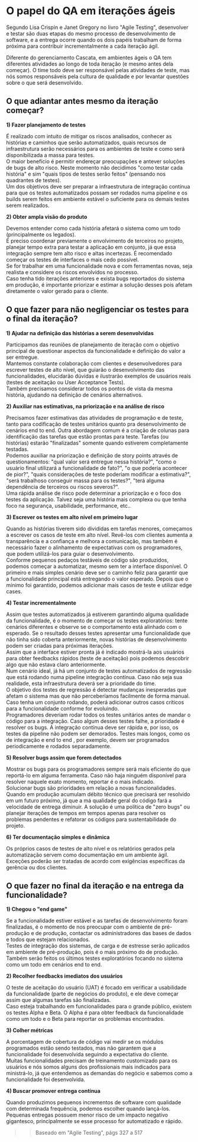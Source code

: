 <h1>O papel do QA em iterações ágeis</h1>

<p>Segundo Lisa Crispin e Janet Gregory no livro "Agile Testing", desenvolver e testar são duas etapas do mesmo processo de desenvolvimento de software, e a entrega ocorre quando os dois papéis trabalham de forma próxima para contribuir incrementalmente a cada iteração ágil.</p>
<p>Diferente do gerenciamento Cascata, em ambientes ágeis o QA tem diferentes atividades ao longo de toda iteração (e mesmo antes dela começar). O time todo deve ser responsável pelas atividades de teste, mas nós somos responsáveis pela cultura de qualidade e por levantar questões sobre o que será desenvolvido.</p>

<h2>O que adiantar antes mesmo da iteração começar?</h2>

<strong>1) Fazer planejamento de testes</strong>
<p>É realizado com intuito de mitigar os riscos analisados, conhecer as histórias e caminhos que serão automatizados, quais recursos de infraestrutura serão necessários para os ambientes de teste e como será disponibilizada a massa para testes.  
<br />
O maior benefício é permitir endereçar preocupações e antever soluções de bugs de alto risco. Neste momento não decidimos "como testar cada história" e sim "quais tipos de testes serão feitos" (pensando nos quadrantes de testes).  
<br />
Um dos objetivos deve ser preparar a infraestrutura de integração contínua para que os testes automatizados possam ser rodados numa pipeline e os builds serem feitos em ambiente estável o suficiente para os demais testes serem realizados.  
</p>
 

<strong>2) Obter ampla visão do produto</strong>
<p>Devemos entender como cada história afetará o sistema como um todo (principalmente os legados). 
<br />
É preciso coordenar previamente o envolvimento de terceiros no projeto, planejar tempo extra para testar a aplicação em conjunto, já que essa integração sempre tem alto risco e altas incertezas. É recomendado começar os testes de interfaces o mais cedo possível. 
<br />
Se for trabalhar em uma funcionalidade nova e com ferramentas novas, seja realista e considere os riscos envolvidos no processo.  
<br />
Caso tenha tido iterações anteriores e exista bugs reportados do sistema em produção, é importante priorizar e estimar a solução desses pois afetam diretamente o valor gerado para o cliente. 
</p>
 

<h2>O que fazer para não negligenciar os testes para o final da iteração?</h2>

<strong>1) Ajudar na definição das histórias a serem desenvolvidas</strong>
<p>Participamos das reuniões de planejamento de iteração com o objetivo principal de questionar aspectos da funcionalidade e definição do valor a ser entregue.  
<br />
Mantemos constante colaboração com clientes e desenvolvedores para escrever testes de alto nível, que guiarão o desenvolvimento das funcionalidades, elucidarão dúvidas e ilustrarão exemplos de usuários reais (testes de aceitação ou User Acceptance Tests).  
<br />
Também precisamos considerar todos os pontos de vista da mesma história, ajudando na definição de cenários alternativos. 
</p>
 
<strong>2) Auxiliar nas estimativas, na priorização e na análise de risco</strong>
<p>Precisamos fazer estimativas das atividades de programação e de teste, tanto para codificação de testes unitários quanto pra desenvolvimento de cenários end to end. Outra abordagem comum é a criação de colunas para identificação das tarefas que estão prontas para teste. Tarefas (ou histórias) estarão "finalizadas" somente quando estiverem completamente testadas. 
<br />
Podemos auxiliar na priorização e definição de story points através de questionamentos: "qual valor será entregue nessa história?", "como o usuário final utilizará a funcionalidade de fato?", "o que poderia acontecer de pior?", "quais considerações de teste poderiam modificar a estimativa?", "será trabalhoso conseguir massa para os testes?", "terá alguma dependência de terceiros ou riscos severos?". 
<br />
Uma rápida análise de risco pode determinar a priorização e o foco dos testes da aplicação. Talvez seja uma história mais complexa ou que tenha foco na segurança, usabilidade, performance, etc..  
</p>
 
<strong>3) Escrever os testes em alto nível em primeiro lugar</strong>
<p>Quando as histórias tiverem sido divididas em tarefas menores, começamos a escrever os casos de teste em alto nível. Revê-los com clientes aumenta a transparência e a confiança e melhora a comunicação, mas também é necessário fazer o alinhamento de expectativas com os programadores, que podem utilizá-los para guiar o desenvolvimento. 
<br />
Conforme pequenos pedaços testáveis de código são produzidos, podemos começar a automatizar, mesmo sem ter a interface disponível. O primeiro e mais simples cenário deve ser o caminho feliz para garantir que a funcionalidade principal está entregando o valor esperado. Depois que o mínimo foi garantido, podemos adicionar mais casos de teste e utilizar edge cases.  
</p>
 
<strong>4) Testar incrementalmente</strong>
<p>Assim que testes automatizados já estiverem garantindo alguma qualidade da funcionalidade, é o momento de começar os testes exploratórios: tente cenários diferentes e observe se o comportamento está alinhado com o esperado. Se o resultado desses testes apresentar uma funcionalidade que não tinha sido coberta anteriormente, novas histórias de desenvolvimento podem ser criadas para próximas iterações. 
<br />
Assim que a interface estiver pronta já é indicado mostrá-la aos usuários para obter feedbacks rápidos (teste de aceitação) pois podemos descobrir algo que não estava claro anteriormente.  
<br />
Num cenário ideal, já há um conjunto de testes automatizados de regressão que está rodando numa pipeline integração contínua. Caso não seja sua realidade, esta infraestrutura deverá ser a prioridade do time.  
<br />
O objetivo dos testes de regressão é detectar mudanças inesperadas que afetam o sistema mas que não perceberíamos facilmente de forma manual. Caso tenha um conjunto rodando, poderá adicionar outros casos críticos para a funcionalidade conforme for evoluindo.   
<br />
Programadores deveriam rodar todos os testes unitários antes de mandar o código para a integração. Caso algum desses testes falhe, a prioridade é resolver os bugs. A integração contínua deve ser rápida e, por isso, os testes da pipeline não podem ser demorados. Testes mais longos, como os de integração e end to end , por exemplo, devem ser programados periodicamente e rodados separadamente. 
</p>
 
<strong>5) Resolver bugs assim que forem detectados</strong>
<p>Mostrar os bugs para os programadores sempre será mais eficiente do que reportá-lo em alguma ferramenta. Caso não haja ninguém disponível para resolver naquele exato momento, reportar é o mais indicado. 
<br />
Solucionar bugs são prioridades em relação a novas funcionalidades. Quando em produção acumulam débito técnico que precisará ser resolvido em um futuro próximo, já que a má qualidade geral do código fará a velocidade de entrega diminuir. A solução é uma política de "zero bugs" ou planejar iterações de tempos em tempos apenas para resolver os problemas pendentes e refatorar os códigos para sustentabilidade do projeto. 
</p>
 
<strong>6) Ter documentação simples e dinâmica</strong>
<p>Os próprios casos de testes de alto nível e os relatórios gerados pela automatização servem como documentação em um ambiente ágil. Exceções poderão ser tratadas de acordo com exigências específicas da gerência ou dos clientes. 
</p>
 

<h2>O que fazer no final da iteração e na entrega da funcionalidade?</h2>

<strong>1) Chegou o "end game"</strong>
<p>Se a funcionalidade estiver estável e as tarefas de desenvolvimento foram finalizadas, é o momento de nos preocupar com o ambiente de pré-produção e de produção, contactar os administradores das bases de dados e todos que estejam relacionados. 
<br />
Testes de integração dos sistemas, de carga e de estresse serão aplicados em ambiente de pré-produção, pois é o mais próximo do de produção. Também serão feitos os últimos testes exploratórios focando no sistema como um todo em cenários end to end.  
</p>
 
<strong>2) Recolher feedbacks imediatos dos usuários</strong>
<p>O teste de aceitação do usuário (UAT) é focado em verificar a usabilidade da funcionalidade (parte de negócios do produto), e ele deve começar assim que algumas tarefas são finalizadas.  
<br />
Caso esteja trabalhando em funcionalidades para o grande público, existem os testes Alpha e Beta. O Alpha é para obter feedback da funcionalidade como um todo e o Beta para reportar os problemas encontrados. 
</p>
 
<strong>3) Colher métricas</strong>
<p>A porcentagem de cobertura de código vai medir se os módulos programados estão sendo testados, mas não garantem que a funcionalidade foi desenvolvida seguindo a expectativa do cliente.  
<br />
Muitas funcionalidades precisam de treinamento customizado para os usuários e nós somos alguns dos profissionais mais indicados para ministrá-lo, já que entendemos as demandas do negócio e sabemos como a funcionalidade foi desenvolvida. 
</p>
 
<strong>4) Buscar promover entrega contínua</strong>
<p>Quando produzimos pequenos incrementos de software com qualidade com determinada frequência, podemos escolher quando lançá-los.  
<br />
Pequenas entregas possuem menor risco de um impacto negativo gigantesco, principalmente se esse processo for automatizado e rápido. 
</p>
 

>> Baseado em "Agile Testing", págs 327 a 517 

 